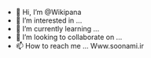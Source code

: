 - 👋 Hi, I’m @Wikipana
- 👀 I’m interested in ...
- 🌱 I’m currently learning ...
- 💞️ I’m looking to collaborate on ...
- 📫 How to reach me ...
Www.soonami.ir
<!---
Wikipana/Wikipana is a ✨ special ✨ repository because its `README.md` (this file) appears on your GitHub profile.
You can click the Preview link to take a look at your changes.
--->
